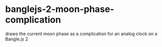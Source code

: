 # banglejs-2-moon-phase-complication
 draws the current moon phase as a complication for an analog clock on a Bangle.js 2

